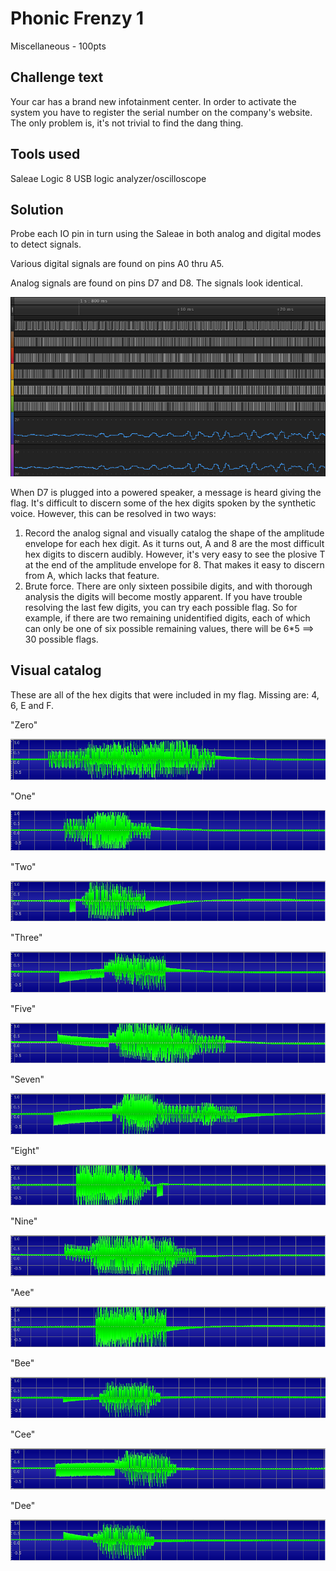 # Phonic Frenzy 1

Miscellaneous - 100pts

## Challenge text

Your car has a brand new infotainment center. In order to activate the system you have to register the serial number on the company's website. The only problem is, it's not trivial to find the dang thing.

## Tools used

Saleae Logic 8 USB logic analyzer/oscilloscope

## Solution

Probe each IO pin in turn using the Saleae in both analog and digital modes to detect signals.

Various digital signals are found on pins A0 thru A5.

Analog signals are found on pins D7 and D8.  The signals look identical.

![Frenzy signals](../Images/frenzy_signals.png)

When D7 is plugged into a powered speaker, a message is heard giving the flag.  It's difficult to discern some of the hex digits spoken by the synthetic voice.  However, this can be resolved in two ways:
1. Record the analog signal and visually catalog the shape of the amplitude envelope for each hex digit.  As it turns out, A and 8 are the most difficult hex digits to discern audibly.  However, it's very easy to see the plosive T at the end of the amplitude envelope for 8.  That makes it easy to discern from A, which lacks that feature.
2. Brute force.  There are only sixteen possibile digits, and with thorough analysis the digits will become mostly apparent.  If you have trouble resolving the last few digits, you can try each possible flag.  So for example, if there are two remaining unidentified digits, each of which can only be one of six possible remaining values, there will be 6*5 ==> 30 possible flags.

## Visual catalog

These are all of the hex digits that were included in my flag.  Missing are: 4, 6, E and F.

"Zero"

![Frenzy 0](../Images/frenzy_0.png)

"One"

![Frenzy 1](../Images/frenzy_1.png)

"Two"

![Frenzy 2](../Images/frenzy_2.png)

"Three"

![Frenzy 3](../Images/frenzy_3.png)

"Five"

![Frenzy 5](../Images/frenzy_5.png)

"Seven"

![Frenzy 7](../Images/frenzy_7.png)

"Eight"

![Frenzy 8](../Images/frenzy_8.png)

"Nine"

![Frenzy 9](../Images/frenzy_9.png)

"Aee"

![Frenzy A](../Images/frenzy_A.png)

"Bee"

![Frenzy B](../Images/frenzy_B.png)

"Cee"

![Frenzy C](../Images/frenzy_C.png)

"Dee"

![Frenzy D](../Images/frenzy_D.png)
